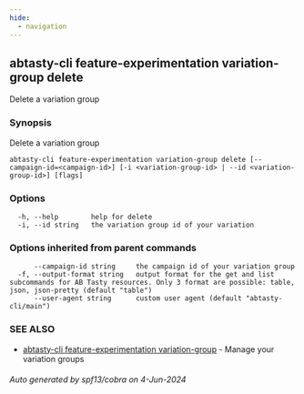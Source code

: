 ```yaml
---
hide:
  - navigation
---
```

## abtasty-cli feature-experimentation variation-group delete

Delete a variation group

### Synopsis

Delete a variation group

```
abtasty-cli feature-experimentation variation-group delete [--campaign-id=<campaign-id>] [-i <variation-group-id> | --id <variation-group-id>] [flags]
```

### Options

```
  -h, --help        help for delete
  -i, --id string   the variation group id of your variation
```

### Options inherited from parent commands

```
      --campaign-id string     the campaign id of your variation group
  -f, --output-format string   output format for the get and list subcommands for AB Tasty resources. Only 3 format are possible: table, json, json-pretty (default "table")
      --user-agent string      custom user agent (default "abtasty-cli/main")
```

### SEE ALSO

* [abtasty-cli feature-experimentation variation-group](abtasty-cli_feature-experimentation_variation-group.md)	 - Manage your variation groups

###### Auto generated by spf13/cobra on 4-Jun-2024
